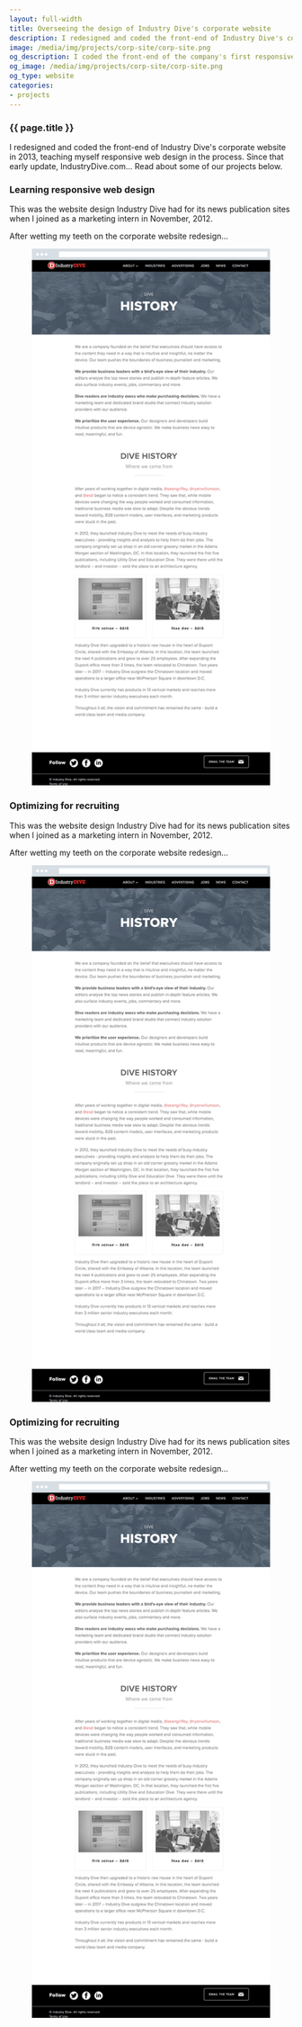 ```yaml
---
layout: full-width
title: Overseeing the design of Industry Dive's corporate website
description: I redesigned and coded the front-end of Industry Dive's corporate website in 2013, teaching myself responsive web design in the process.
image: /media/img/projects/corp-site/corp-site.png
og_description: I coded the front-end of the company's first responsive corporate website in 2013 and continue to oversee its design.
og_image: /media/img/projects/corp-site/corp-site.png
og_type: website
categories: 
- projects
---
```


<section class="grid">
	<article>
		<h1>{{ page.title }}</h1>
		<p>I redesigned and coded the front-end of Industry Dive's corporate website in 2013, teaching myself responsive web design in the process. Since that early update, IndustryDive.com... Read about some of our projects below.</p>
	</article>
</section>
<section class="stripe-section">
	<section class="grid-wrapper">
		<section class="project-section">
			<figcaption>
				<h3>Learning responsive web design</h3>
				<p>This was the website design Industry Dive had for its news publication sites when I joined as a marketing intern in November, 2012.</p>
				<p>After wetting my teeth on the corporate website redesign...</p>
			</figcaption>
			<figure>
				<img src="/media/img/projects/publications/corp-site-1.jpg" />
			</figure>
		</section>
		<section class="project-section">
			<figcaption>
				<h3>Optimizing for recruiting</h3>
				<p>This was the website design Industry Dive had for its news publication sites when I joined as a marketing intern in November, 2012.</p>
				<p>After wetting my teeth on the corporate website redesign...</p>
			</figcaption>
			<figure>
				<img src="/media/img/projects/publications/corp-site-1.jpg" />
			</figure>
		</section>
		<section class="project-section">
			<figcaption>
				<h3>Optimizing for recruiting</h3>
				<p>This was the website design Industry Dive had for its news publication sites when I joined as a marketing intern in November, 2012.</p>
				<p>After wetting my teeth on the corporate website redesign...</p>
			</figcaption>
			<figure>
				<img src="/media/img/projects/publications/corp-site-1.jpg" />
			</figure>
		</section>
	</section>
</section>
